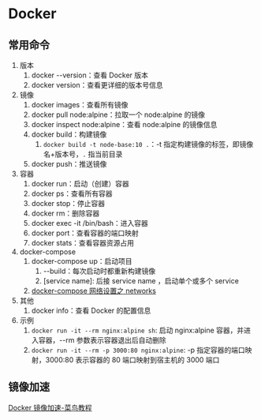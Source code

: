 # Docker

## 常用命令

1.  版本
    1.  docker --version：查看 Docker 版本
    2.  docker version：查看更详细的版本号信息
2.  镜像
    1.  docker images：查看所有镜像
    2.  docker pull node:alpine：拉取一个 node:alpine 的镜像
    3.  docker inspect node:alpine：查看 node:alpine 的镜像信息
    4.  docker build：构建镜像
        1.  `docker build -t node-base:10 .`：-t 指定构建镜像的标签，即镜像名+版本号，`.` 指当前目录
    5.  docker push：推送镜像
3.  容器
    1.  docker run：启动（创建）容器
    2.  docker ps：查看所有容器
    3.  docker stop：停止容器
    4.  docker rm：删除容器
    5.  docker exec -it /bin/bash：进入容器
    6.  docker port：查看容器的端口映射
    7.  docker stats：查看容器资源占用
4.  docker-compose
    1.  docker-compose up：启动项目
        1.  --build：每次启动时都重新构建镜像
        2.  [service name]: 后接 service name ，启动单个或多个 service
    2.  [docker-compose 网络设置之 networks](https://blog.csdn.net/Kiloveyousmile/article/details/79830810)
5.  其他
    1.  docker info：查看 Docker 的配置信息
6.  示例
    1.  `docker run -it --rm nginx:alpine sh`: 启动 nginx:alpine 容器，并进入容器，--rm 参数表示容器退出后自动删除
    2.  `docker run -it --rm -p 3000:80 nginx:alpine`: -p 指定容器的端口映射，3000:80 表示容器的 80 端口映射到宿主机的 3000 端口

## 镜像加速

[Docker 镜像加速-菜鸟教程](https://www.runoob.com/docker/docker-mirror-acceleration.html)
